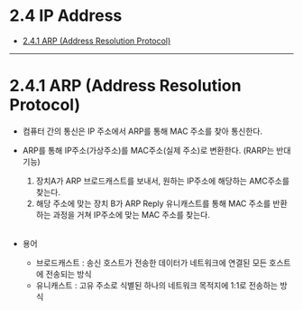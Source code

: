 # 2.4 IP Address
- [2.4.1 ARP (Address Resolution Protocol)](#241-arp-address-resolution-protocol)


---
# 2.4.1 ARP (Address Resolution Protocol)
- 컴퓨터 간의 통신은 IP 주소에서 ARP를 통해 MAC 주소를 찾아 통신한다.
- ARP를 통해 IP주소(가상주소)를 MAC주소(실제 주소)로 변환한다. (RARP는 반대 기능)
  1. 장치A가 ARP 브로드캐스트를 보내서, 원하는 IP주소에 해당하는 AMC주소를 찾는다. 
  2. 해당 주소에 맞는 장치 B가 ARP Reply 유니캐스트를 통해 MAC 주소를 반환하는 과정을 거쳐 IP주소에 맞는 MAC 주소를 찾는다.

  <br/>

- 용어
  - 브로드캐스트 : 송신 호스트가 전송한 데이터가 네트워크에 연결된 모든 호스트에 전송되는 방식
  - 유니캐스트 : 고유 주소로 식별된 하나의 네트워크 목적지에 1:1로 전송하는 방식